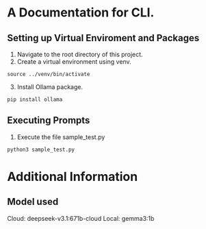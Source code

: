 # A Documentation for CLI.

## Setting up Virtual Enviroment and Packages
1. Navigate to the root directory of this project.
2. Create a virtual environment using venv.
```
source ../venv/bin/activate
```
3. Install Ollama package.
```
pip install ollama
```

## Executing Prompts
1. Execute the file sample_test.py
```
python3 sample_test.py
```

# Additional Information
## Model used
Cloud: deepseek-v3.1:671b-cloud
Local: gemma3:1b
